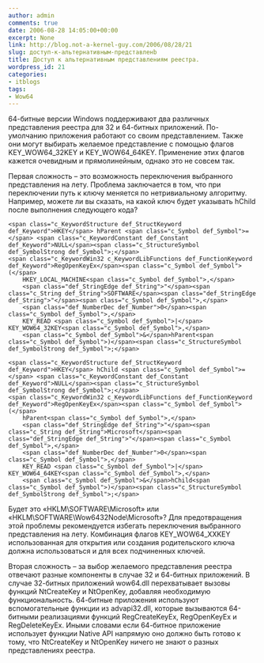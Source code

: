 ```yaml
---
author: admin
comments: true
date: 2006-08-28 14:05:00+00:00
excerpt: None
link: http://blog.not-a-kernel-guy.com/2006/08/28/21
slug: доступ-к-альтернативным-представленb
title: Доступ к альтернативным представлениям реестра.
wordpress_id: 21
categories:
- itblogs
tags:
- Wow64
---
```


64-битные версии Windows поддерживают два различных представления реестра для 32 и 64-битных приложений. По-умолчанию приложения работают со своим представлением. Также они могут выбирать желаемое представление с помощью флагов KEY_WOW64_32KEY и KEY_WOW64_64KEY. Применение этих флагов кажется очевидным и прямолинейным, однако это не совсем так.

<!-- more -->
Первая сложность – это возможность переключения выбранного представления на лету. Проблема заключается в том, что при переключении путь к ключу меняется по нетривиальному алгоритму. Например, можете ли вы сказать, на какой ключ будет указывать hChild после выполнения следующего кода?


    
    
    <span class="c_KeywordStructure def_StructKeyword def_Keyword">HKEY</span> hParent <span class="c_Symbol def_Symbol">=</span> <span class="c_KeywordConstant def_Constant def_Keyword">NULL</span><span class="c_StructureSymbol def_SymbolStrong def_Symbol">;</span>
    <span class="c_KeywordWin32 c_KeywordLibFunctions def_FunctionKeyword def_Keyword">RegOpenKeyEx</span><span class="c_Symbol def_Symbol">(</span>
        HKEY_LOCAL_MACHINE<span class="c_Symbol def_Symbol">,</span>
        <span class="def_StringEdge def_String">"</span><span class="c_String def_String">SOFTWARE</span><span class="def_StringEdge def_String">"</span><span class="c_Symbol def_Symbol">,</span>
        <span class="def_NumberDec def_Number">0</span><span class="c_Symbol def_Symbol">,</span>
        KEY_READ <span class="c_Symbol def_Symbol">|</span> KEY_WOW64_32KEY<span class="c_Symbol def_Symbol">,</span>
        <span class="c_Symbol def_Symbol">&</span>hParent<span class="c_Symbol def_Symbol">)</span><span class="c_StructureSymbol def_SymbolStrong def_Symbol">;</span>
    
    <span class="c_KeywordStructure def_StructKeyword def_Keyword">HKEY</span> hChild <span class="c_Symbol def_Symbol">=</span> <span class="c_KeywordConstant def_Constant def_Keyword">NULL</span><span class="c_StructureSymbol def_SymbolStrong def_Symbol">;</span>
    <span class="c_KeywordWin32 c_KeywordLibFunctions def_FunctionKeyword def_Keyword">RegOpenKeyEx</span><span class="c_Symbol def_Symbol">(</span>
        hParent<span class="c_Symbol def_Symbol">,</span>
        <span class="def_StringEdge def_String">"</span><span class="c_String def_String">Microsoft</span><span class="def_StringEdge def_String">"</span><span class="c_Symbol def_Symbol">,</span>
        <span class="def_NumberDec def_Number">0</span><span class="c_Symbol def_Symbol">,</span>
        KEY_READ <span class="c_Symbol def_Symbol">|</span> KEY_WOW64_64KEY<span class="c_Symbol def_Symbol">,</span>
        <span class="c_Symbol def_Symbol">&</span>hChild<span class="c_Symbol def_Symbol">)</span><span class="c_StructureSymbol def_SymbolStrong def_Symbol">;</span>



Будет это «HKLM\SOFTWARE\Microsoft» или «HKLM\SOFTWARE\Wow6432Node\Microsoft»? Для предотвращения этой проблемы рекомендуется избегать переключения выбранного представления на лету. Комбинация флагов KEY_WOW64_XXKEY использованная для открытия или создания родительского ключа должна использоваться и для всех подчиненных ключей.

Вторая сложность – за выбор желаемого представления реестра отвечают разные компоненты в случае 32 и 64-битных приложений. В случае 32-битных приложений wow64.dll перехватывает вызовы функций NtCreateKey и NtOpenKey, добавляя необходимую функциональность. 64-битные приложения используют вспомогательные функции из advapi32.dll, которые вызываются 64-битными реализациями функций RegCreateKeyEx, RegOpenKeyEx и RegDeleteKeyEx. Иными словами если 64-битное приложение использует функции Native API напрямую оно должно быть готово к тому, что NtCreateKey и NtOpenKey ничего не знают о разных представлениях реестра.
